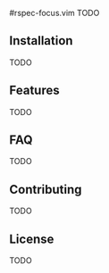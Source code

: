 #rspec-focus.vim
TODO

## Installation
TODO

## Features
TODO

## FAQ
TODO

## Contributing
TODO

## License
TODO
